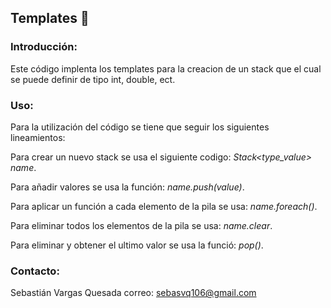 ## Templates 🦎  

### **Introducción:**

Este código implenta los templates para la creacion de un stack que el cual se puede definir de tipo int, double, ect. 

### **Uso:**
Para la utilización del código se tiene que seguir los siguientes lineamientos:

Para crear un nuevo stack se usa el siguiente codigo: *Stack<type_value> name*.

Para añadir valores se usa la función: *name.push(value)*.

Para aplicar un función a cada elemento de la pila se usa: *name.foreach()*.

Para eliminar todos los elementos de la pila se usa: *name.clear*.

Para eliminar y obtener el ultimo valor se usa la funció: *pop()*.

### **Contacto:**
Sebastián Vargas Quesada
correo: sebasvq106@gmail.com
